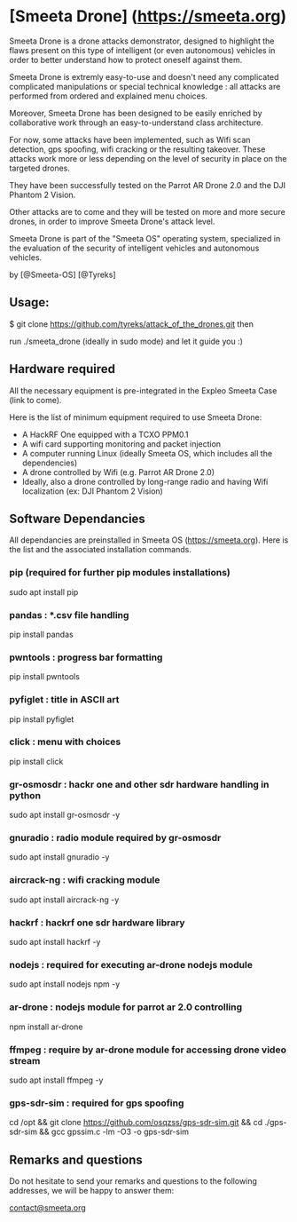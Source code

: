 # [Smeeta Drone] (https://smeeta.org)

Smeeta Drone is a drone attacks demonstrator, designed to highlight the flaws present on this type of intelligent (or even autonomous) vehicles in order to better understand how to protect oneself against them.

Smeeta Drone is extremly easy-to-use and doesn't need any complicated complicated manipulations or special technical knowledge : all attacks are performed from ordered and explained menu choices.

Moreover, Smeeta Drone has been designed to be easily enriched by collaborative work through an easy-to-understand class architecture.

For now, some attacks have been implemented, such as Wifi scan detection, gps spoofing, wifi cracking or the resulting takeover. These attacks work more or less depending on the level of security in place on the targeted drones.

They have been successfully tested on the Parrot AR Drone 2.0 and the DJI Phantom 2 Vision.

Other attacks are to come and they will be tested on more and more secure drones, in order to improve Smeeta Drone's attack level.

Smeeta Drone is part of the "Smeeta OS" operating system, specialized in the evaluation of the security of intelligent vehicles and autonomous vehicles.

by [@Smeeta-OS] [@Tyreks]

## Usage: 
$ git clone https://github.com/tyreks/attack_of_the_drones.git
then

run ./smeeta_drone (ideally in sudo mode) and let it guide you :)


## Hardware required
All the necessary equipment is pre-integrated in the Expleo Smeeta Case (link to come).

Here is the list of minimum equipment required to use Smeeta Drone:

- A HackRF One equipped with a TCXO PPM0.1
- A wifi card supporting monitoring and packet injection
- A computer running Linux (ideally Smeeta OS, which includes all the dependencies)
- A drone controlled by Wifi (e.g. Parrot AR Drone 2.0)
- Ideally, also a drone controlled by long-range radio and having Wifi localization (ex: DJI Phantom 2 Vision)


## Software Dependancies

All dependancies are preinstalled in Smeeta OS (https://smeeta.org). Here is the list and the associated installation commands.

### pip (required for further pip modules installations)
sudo apt install pip

### pandas : *.csv file handling
pip install pandas

### pwntools : progress bar formatting
pip install pwntools

### pyfiglet : title in ASCII art
pip install pyfiglet

### click : menu with choices
pip install click

### gr-osmosdr : hackr one and other sdr hardware handling in python
sudo apt install gr-osmosdr -y

### gnuradio : radio module required by gr-osmosdr
sudo apt install gnuradio -y

### aircrack-ng : wifi cracking module
sudo apt install aircrack-ng -y

### hackrf : hackrf one sdr hardware library
sudo apt install hackrf -y

### nodejs : required for executing ar-drone nodejs module
sudo apt install nodejs npm -y

### ar-drone : nodejs module for parrot ar 2.0 controlling
npm install ar-drone

### ffmpeg : require by ar-drone module for accessing drone video stream
sudo apt install ffmpeg -y

### gps-sdr-sim : required for gps spoofing
cd /opt && git clone https://github.com/osqzss/gps-sdr-sim.git && cd ./gps-sdr-sim
&& gcc gpssim.c -lm -O3 -o gps-sdr-sim


## Remarks and questions

Do not hesitate to send your remarks and questions to the following addresses, we will be happy to answer them: 

contact@smeeta.org
